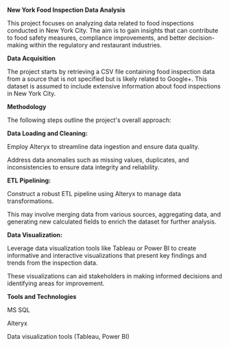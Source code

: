 **New York Food Inspection Data Analysis**



This project focuses on analyzing data related to food inspections conducted in New York City. The aim is to gain insights that can contribute to food safety measures, compliance improvements, and better decision-making within the regulatory and restaurant industries.


**Data Acquisition**


The project starts by retrieving a CSV file containing food inspection data from a source that is not specified but is likely related to Google+. This dataset is assumed to include extensive information about food inspections in New York City.


**Methodology**


The following steps outline the project's overall approach:


**Data Loading and Cleaning:**

Employ Alteryx to streamline data ingestion and ensure data quality.

Address data anomalies such as missing values, duplicates, and inconsistencies to ensure data integrity and reliability.


**ETL Pipelining:**

Construct a robust ETL pipeline using Alteryx to manage data transformations.

This may involve merging data from various sources, aggregating data, and generating new calculated fields to enrich the dataset for further analysis.


**Data Visualization:**

Leverage data visualization tools like Tableau or Power BI to create informative and interactive visualizations that present key findings and trends from the inspection data.

These visualizations can aid stakeholders in making informed decisions and identifying areas for improvement.


**Tools and Technologies**

MS SQL

Alteryx

Data visualization tools (Tableau, Power BI)


